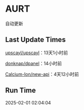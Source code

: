# AURT

自动更新


## Last Update Times

[upscayl/upscayl](https://github.com/upscayl/upscayl)：13天1小时前

[donknap/dpanel](https://github.com/donknap/dpanel)：14小时前

[Calcium-Ion/new-api](https://github.com/Calcium-Ion/new-api)：4天12小时前


## Run Time
2025-02-01 02:04:04
